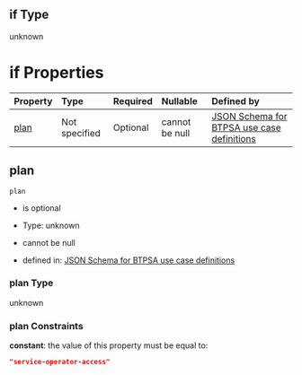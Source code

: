 ## if Type

unknown

# if Properties

| Property      | Type          | Required | Nullable       | Defined by                                                                                                                                                                                                                                    |
| :------------ | :------------ | :------- | :------------- | :-------------------------------------------------------------------------------------------------------------------------------------------------------------------------------------------------------------------------------------------- |
| [plan](#plan) | Not specified | Optional | cannot be null | [JSON Schema for BTPSA use case definitions](btpsa-usecase-properties-services-items-allof-1-then-allof-113-then-allof-1-if-properties-plan.md "undefined#/properties/services/items/allOf/1/then/allOf/113/then/allOf/1/if/properties/plan") |

## plan



`plan`

*   is optional

*   Type: unknown

*   cannot be null

*   defined in: [JSON Schema for BTPSA use case definitions](btpsa-usecase-properties-services-items-allof-1-then-allof-113-then-allof-1-if-properties-plan.md "undefined#/properties/services/items/allOf/1/then/allOf/113/then/allOf/1/if/properties/plan")

### plan Type

unknown

### plan Constraints

**constant**: the value of this property must be equal to:

```json
"service-operator-access"
```
